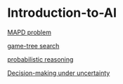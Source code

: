# Introduction-to-AI

<a href= "https://github.com/m0radt/Introduction-to-AI/tree/main/assignment1" >MAPD problem</a>

<a href= "https://github.com/m0radt/Introduction-to-AI/tree/main/assignment2" >game-tree search</a>

<a href= "https://github.com/m0radt/Introduction-to-AI/tree/main/assignment3" >probabilistic reasoning</a>

<a href= "https://github.com/m0radt/Introduction-to-AI/tree/main/assignment4" >Decision-making under uncertainty</a>
